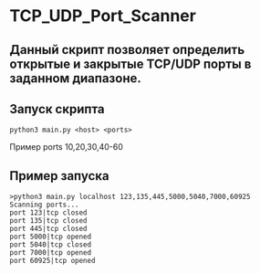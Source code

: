 # TCP_UDP_Port_Scanner

## Данный скрипт позволяет определить открытые и закрытые TCP/UDP порты в заданном диапазоне.

## Запуск скрипта
```
python3 main.py <host> <ports>
```
Пример ports 10,20,30,40-60
## Пример запуска
```
>python3 main.py localhost 123,135,445,5000,5040,7000,60925 
Scanning ports...
port 123|tcp closed
port 135|tcp closed
port 445|tcp closed
port 5000|tcp opened
port 5040|tcp closed
port 7000|tcp opened
port 60925|tcp opened
```